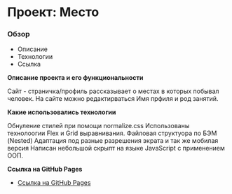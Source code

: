 # Проект: Место

### Обзор
* Описание
* Технологии
* Ссылка

**Описание проекта и его функциональности**

Сайт - страничка/профиль рассказывает о местах в которых побывал человек.
На сайте можно редактирваться Имя прфиля и род занятий.


**Какие использовались технологии**

Обнуление стилей при помощи normalize.css
Использованы технолоогии Flex и Grid выравнивания. 
Файловая структуора по БЭМ (Nested)
Адаптация под разные разрешения экрата и так же мобилая версия
Написан небольшой скрыпт на языке JavaScript с применением ООП.


**Ссылка на GitHub Pages**

* [Ссылка на GitHub Pages](https://shum-ok.github.io/mesto/)
